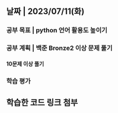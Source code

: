 ## 날짜 | 2023/07/11(화)
### 공부 목표 | python 언어 활용도 높이기
### 공부 계획 | 백준 Bronze2 이상 문제 풀기
#### 10문제 이상 풀기
### 학습 평가

## 학습한 코드 링크 첨부

###### []()
